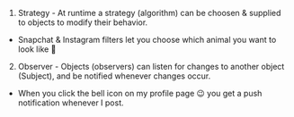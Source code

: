 1. Strategy - At runtime a strategy (algorithm) can be choosen & supplied to objects to modify their behavior.  
- Snapchat & Instagram filters let you choose which animal you want to look like 🐶  
  
2. Observer - Objects (observers) can listen for changes to another object (Subject), and be notified whenever changes occur.  
- When you click the bell icon on my profile page 😉 you get a push notification whenever I post.